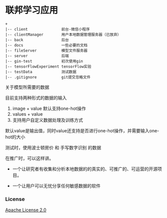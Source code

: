 # 联邦学习应用
```
+
|-- client               前台-微信小程序
|-- clientManager        用户本地数据管理服务器（已放弃）
|-- back                 后台
|-- docs                 一些必要的文档
|-- fileServer           模型文件服务器
|-- server               后端
|-- gin-test             初次使用gin
|-- tensorFlowExperiment tensorFlow实验
|-- testData             测试数据
|-- .gitignore           git提交忽略文件
```

关于模型所需要的数据

目前支持两种形式的数据的输入

1. image + value 默认支持one-hot操作
2. values + value
3. 支持用户自定义数据处理及训练方式

默认value是输出值，同时value还支持是否进行one-hot操作，并需要输入one-hot的大小


测试时，使用波士顿房价 和 手写数字识别 的数据

在推广时，可以这样讲。 

+ 一个让研究者有收集和分析本地数据的的真实的、可推广的、可运营的开源项目。

+ 一个让用户可以无忧分享任何敏感数据的软件



### License
[Apache License 2.0](LICENSE)
